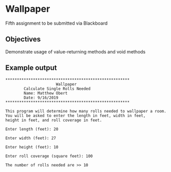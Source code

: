 # Wallpaper
Fifth assignment to be submitted via Blackboard

## Objectives
Demonstrate usage of value-returning methods and void methods

## Example output
```
******************************************************
                      Wallpaper
        Calculate Single Rolls Needed
        Name: Matthew Obert
        Date: 9/16/2019
******************************************************

This program will determine how many rolls needed to wallpaper a room.
You will be asked to enter the length in feet, width in feet,
height in feet, and roll coverage in feet.

Enter length (feet): 20

Enter width (feet): 27

Enter height (feet): 10

Enter roll coverage (square feet): 100

The number of rolls needed are >> 10
```
